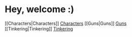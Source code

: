 # Hey, welcome :)  
[[Characters|Characters]]  [Characters](?c=game/Characters.md)
[[Guns|Guns]]  [Guns](?c=game/Guns.md)
[[Tinkering|Tinkering]]  [Tinkering](?c=game/Tinkering.md)